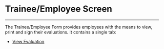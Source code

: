 # Trainee/Employee Screen

***

The Trainee/Employee Form provides employees with the means to view, print and sign their evaluations.  It contains a single tab:

* [View Evaluation](trneview.md)
